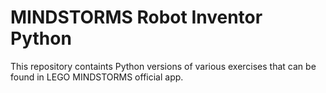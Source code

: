 # MINDSTORMS Robot Inventor Python

This repository containts Python versions of various exercises that can be found in LEGO MINDSTORMS official app.
